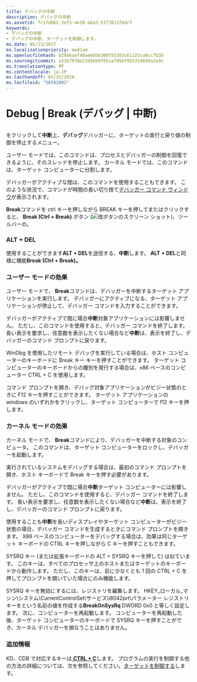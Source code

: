 ```yaml
---
title: デバッグの中断
description: デバッグの中断
ms.assetid: fc17d0b2-3ef5-4e10-a6a3-51f7011fddcf
keywords:
- デバッグの中断
- デバッグの中断、ターゲットを制御します。
ms.date: 05/23/2017
ms.localizationpriority: medium
ms.openlocfilehash: b28b6aaf40ae0dde309755303c61321ca8cc7b3b
ms.sourcegitcommit: a33b7978e22d5bb9f65ca7056f955319049a2e4c
ms.translationtype: MT
ms.contentlocale: ja-JP
ms.lasthandoff: 01/31/2019
ms.locfileid: "56582002"
---
```

# <a name="debug--break"></a>Debug | Break (デバッグ | 中断)


## <span id="ddk_debug_break_dbg"></span><span id="DDK_DEBUG_BREAK_DBG"></span>


をクリックして**中断**上、**デバッグ**デバッガーに、ターゲットの実行と戻り値の制御を停止するメニュー。

ユーザー モードでは、このコマンドは、プロセスとデバッガーの制御を回復できるように、そのスレッドを停止します。 カーネル モードでは、このコマンドは、ターゲット コンピューターに分割します。

デバッガーがアクティブな間は、このコマンドを使用することもできます。 このような状況で、コマンドが時間の長い切り捨て[デバッガー コマンド ウィンドウ](debugger-command-window.md)が表示されます。

**Break**コマンドを ctrl キーを押しながら BREAK キーを押してまたはクリックすると、 **Break (Ctrl + Break)** ボタン (![改ボタンのスクリーン ショット](images/tbbreak.png))、ツールバーの。

### <a name="span-idaltdelspanspan-idaltdelspanaltdel"></a><span id="ALT_DEL"></span><span id="alt_del"></span>ALT + DEL

使用することができます**ALT + DEL**を送信する、**中断**します。 **ALT + DEL**と同様に機能**Break (Ctrl + Break)。**

### <a name="span-idusermodeeffectsspanspan-idusermodeeffectsspanuser-mode-effects"></a><span id="user_mode_effects"></span><span id="USER_MODE_EFFECTS"></span>ユーザー モードの効果

ユーザー モードで、 **Break**コマンドは、デバッガーを中断するターゲット アプリケーションを実行します。 デバッガーにアクティブになる、ターゲット アプリケーションが停止して、デバッガー コマンドを入力することができます。

デバッガーがアクティブで既に場合**中断**対象アプリケーションには影響しません。 ただし、このコマンドを使用すると、デバッガー コマンドを終了します。 長い表示を要求し、任意数を表示したくない場合など**中断**は、表示を終了し、デバッガーのコマンド プロンプトに戻ります。

WinDbg を使用したリモート デバッグを実行している場合は、ホスト コンピューターのキーボードに Break キー キーを押すことができます。 ターゲット コンピューターのキーボードからの離別を発行する場合は、x86 ベースのコンピューター CTRL + C を使用します。

コマンド プロンプトを開き、デバッグ対象アプリケーションがビジー状態のときに F12 キーを押すことができます。 ターゲット アプリケーションの windows のいずれかをクリックし、ターゲット コンピューターで f12 キーを押します。

### <a name="span-idkernelmodeeffectsspanspan-idkernelmodeeffectsspankernel-mode-effects"></a><span id="kernel_mode_effects"></span><span id="KERNEL_MODE_EFFECTS"></span>カーネル モードの効果

カーネル モードで、 **Break**コマンドにより、デバッガーを中断する対象のコンピュータ。 このコマンドは、ターゲット コンピューターをロックし、デバッガーを起動します。

実行されているシステムをデバッグする場合は、最初のコマンド プロンプトを開き、ホスト キーボードで Break キーを押す必要があります。

デバッガーがアクティブで既に場合**中断**ターゲット コンピューターには影響しません。 ただし、このコマンドを使用すると、デバッガー コマンドを終了します。 長い表示を要求し、任意数を表示したくない場合など**中断**は、表示を終了し、デバッガーのコマンド プロンプトに戻ります。

使用することも**中断**を長いディスプレイやターゲット コンピューターがビジー状態の場合、デバッガー コマンドを生成するときにコマンド プロンプトを開きます。 X86 ベースのコンピューターをデバッグする場合は、効果は同じターゲット キーボードの CTRL キーを押しながら C キーを押すこともできます。

SYSRQ キー (または拡張キーボードの ALT + SYSRQ キーを押して) は似ています。 このキーは、すべてのプロセッサ上のホストまたはターゲットのキーボードから動作します。 ただし、このキーは、前に少なくとも 1 回の CTRL + C を押してプロンプトを開いていた場合にのみ機能します。

SYSRQ キーを無効にするには、レジストリを編集します。 HKEY\_ローカル\_マシン\\システム\\CurrentControlSet\\サービス\\i8042prt\\パラメーター レジストリ キーをという名前の値を作成する**BreakOnSysRq** DWORD 0x0 と等しく設定します。 次に、コンピューターを再起動します。 コンピューターを再起動した後、ターゲット コンピューターのキーボードで SYSRQ キーを押すことができ、カーネル デバッガーを損なうことはありません。

### <a name="span-idadditionalinformationspanspan-idadditionalinformationspanadditional-information"></a><span id="additional_information"></span><span id="ADDITIONAL_INFORMATION"></span>追加情報

KD、CDB で対応するキーは[ **CTRL + C**](ctrl-c--break-.md)します。 プログラムの実行を制御する他の方法の詳細については、次を参照してください。[ターゲットを制御する](controlling-the-target.md)します。

 

 





